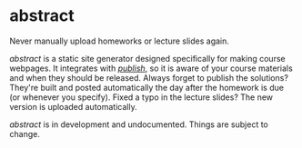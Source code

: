 abstract
========

Never manually upload homeworks or lecture slides again.

*abstract* is a static site generator designed specifically for making course webpages.
It integrates with [*publish*](https://github.com/eldridgejm/publish), so it is aware of
your course materials and when they should be released. Always forget to publish the
solutions? They're built and posted automatically the day after the homework is due (or
whenever you specify). Fixed a typo in the lecture slides? The new version is uploaded
automatically.

*abstract* is in development and undocumented. Things are subject to change.
